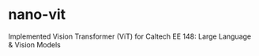 # nano-vit
Implemented Vision Transformer (ViT) for Caltech EE 148: Large Language &amp; Vision Models
